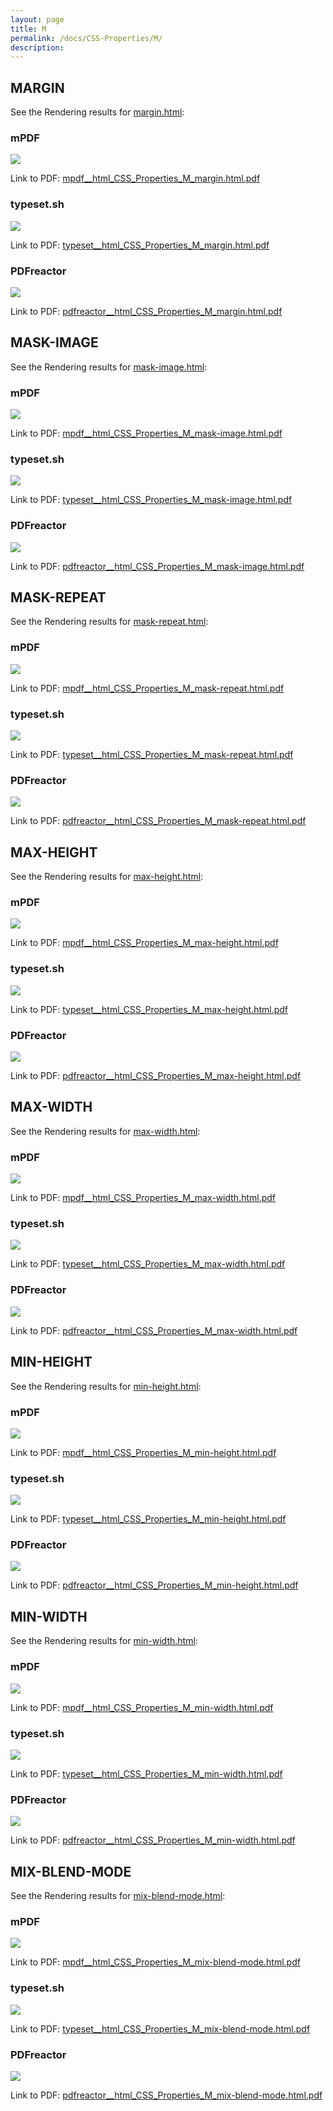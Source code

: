 ```yaml
---
layout: page
title: M
permalink: /docs/CSS-Properties/M/
description: 
---
```




## MARGIN

See the Rendering results for [margin.html](/html/CSS%20Properties/M/margin.html):

### mPDF
![](mpdf__html_CSS_Properties_M_margin.html.png) 

Link to PDF: [mpdf__html_CSS_Properties_M_margin.html.pdf](mpdf__html_CSS_Properties_M_margin.html.pdf)

### typeset.sh
![](typeset__html_CSS_Properties_M_margin.html.png) 

Link to PDF: [typeset__html_CSS_Properties_M_margin.html.pdf](typeset__html_CSS_Properties_M_margin.html.pdf)

### PDFreactor
![](pdfreactor__html_CSS_Properties_M_margin.html.png) 

Link to PDF: [pdfreactor__html_CSS_Properties_M_margin.html.pdf](pdfreactor__html_CSS_Properties_M_margin.html.pdf)

## MASK-IMAGE

See the Rendering results for [mask-image.html](/html/CSS%20Properties/M/mask-image.html):

### mPDF
![](mpdf__html_CSS_Properties_M_mask-image.html.png) 

Link to PDF: [mpdf__html_CSS_Properties_M_mask-image.html.pdf](mpdf__html_CSS_Properties_M_mask-image.html.pdf)

### typeset.sh
![](typeset__html_CSS_Properties_M_mask-image.html.png) 

Link to PDF: [typeset__html_CSS_Properties_M_mask-image.html.pdf](typeset__html_CSS_Properties_M_mask-image.html.pdf)

### PDFreactor
![](pdfreactor__html_CSS_Properties_M_mask-image.html.png) 

Link to PDF: [pdfreactor__html_CSS_Properties_M_mask-image.html.pdf](pdfreactor__html_CSS_Properties_M_mask-image.html.pdf)

## MASK-REPEAT

See the Rendering results for [mask-repeat.html](/html/CSS%20Properties/M/mask-repeat.html):

### mPDF
![](mpdf__html_CSS_Properties_M_mask-repeat.html.png) 

Link to PDF: [mpdf__html_CSS_Properties_M_mask-repeat.html.pdf](mpdf__html_CSS_Properties_M_mask-repeat.html.pdf)

### typeset.sh
![](typeset__html_CSS_Properties_M_mask-repeat.html.png) 

Link to PDF: [typeset__html_CSS_Properties_M_mask-repeat.html.pdf](typeset__html_CSS_Properties_M_mask-repeat.html.pdf)

### PDFreactor
![](pdfreactor__html_CSS_Properties_M_mask-repeat.html.png) 

Link to PDF: [pdfreactor__html_CSS_Properties_M_mask-repeat.html.pdf](pdfreactor__html_CSS_Properties_M_mask-repeat.html.pdf)

## MAX-HEIGHT

See the Rendering results for [max-height.html](/html/CSS%20Properties/M/max-height.html):

### mPDF
![](mpdf__html_CSS_Properties_M_max-height.html.png) 

Link to PDF: [mpdf__html_CSS_Properties_M_max-height.html.pdf](mpdf__html_CSS_Properties_M_max-height.html.pdf)

### typeset.sh
![](typeset__html_CSS_Properties_M_max-height.html.png) 

Link to PDF: [typeset__html_CSS_Properties_M_max-height.html.pdf](typeset__html_CSS_Properties_M_max-height.html.pdf)

### PDFreactor
![](pdfreactor__html_CSS_Properties_M_max-height.html.png) 

Link to PDF: [pdfreactor__html_CSS_Properties_M_max-height.html.pdf](pdfreactor__html_CSS_Properties_M_max-height.html.pdf)

## MAX-WIDTH

See the Rendering results for [max-width.html](/html/CSS%20Properties/M/max-width.html):

### mPDF
![](mpdf__html_CSS_Properties_M_max-width.html.png) 

Link to PDF: [mpdf__html_CSS_Properties_M_max-width.html.pdf](mpdf__html_CSS_Properties_M_max-width.html.pdf)

### typeset.sh
![](typeset__html_CSS_Properties_M_max-width.html.png) 

Link to PDF: [typeset__html_CSS_Properties_M_max-width.html.pdf](typeset__html_CSS_Properties_M_max-width.html.pdf)

### PDFreactor
![](pdfreactor__html_CSS_Properties_M_max-width.html.png) 

Link to PDF: [pdfreactor__html_CSS_Properties_M_max-width.html.pdf](pdfreactor__html_CSS_Properties_M_max-width.html.pdf)

## MIN-HEIGHT

See the Rendering results for [min-height.html](/html/CSS%20Properties/M/min-height.html):

### mPDF
![](mpdf__html_CSS_Properties_M_min-height.html.png) 

Link to PDF: [mpdf__html_CSS_Properties_M_min-height.html.pdf](mpdf__html_CSS_Properties_M_min-height.html.pdf)

### typeset.sh
![](typeset__html_CSS_Properties_M_min-height.html.png) 

Link to PDF: [typeset__html_CSS_Properties_M_min-height.html.pdf](typeset__html_CSS_Properties_M_min-height.html.pdf)

### PDFreactor
![](pdfreactor__html_CSS_Properties_M_min-height.html.png) 

Link to PDF: [pdfreactor__html_CSS_Properties_M_min-height.html.pdf](pdfreactor__html_CSS_Properties_M_min-height.html.pdf)

## MIN-WIDTH

See the Rendering results for [min-width.html](/html/CSS%20Properties/M/min-width.html):

### mPDF
![](mpdf__html_CSS_Properties_M_min-width.html.png) 

Link to PDF: [mpdf__html_CSS_Properties_M_min-width.html.pdf](mpdf__html_CSS_Properties_M_min-width.html.pdf)

### typeset.sh
![](typeset__html_CSS_Properties_M_min-width.html.png) 

Link to PDF: [typeset__html_CSS_Properties_M_min-width.html.pdf](typeset__html_CSS_Properties_M_min-width.html.pdf)

### PDFreactor
![](pdfreactor__html_CSS_Properties_M_min-width.html.png) 

Link to PDF: [pdfreactor__html_CSS_Properties_M_min-width.html.pdf](pdfreactor__html_CSS_Properties_M_min-width.html.pdf)

## MIX-BLEND-MODE

See the Rendering results for [mix-blend-mode.html](/html/CSS%20Properties/M/mix-blend-mode.html):

### mPDF
![](mpdf__html_CSS_Properties_M_mix-blend-mode.html.png) 

Link to PDF: [mpdf__html_CSS_Properties_M_mix-blend-mode.html.pdf](mpdf__html_CSS_Properties_M_mix-blend-mode.html.pdf)

### typeset.sh
![](typeset__html_CSS_Properties_M_mix-blend-mode.html.png) 

Link to PDF: [typeset__html_CSS_Properties_M_mix-blend-mode.html.pdf](typeset__html_CSS_Properties_M_mix-blend-mode.html.pdf)

### PDFreactor
![](pdfreactor__html_CSS_Properties_M_mix-blend-mode.html.png) 

Link to PDF: [pdfreactor__html_CSS_Properties_M_mix-blend-mode.html.pdf](pdfreactor__html_CSS_Properties_M_mix-blend-mode.html.pdf)


